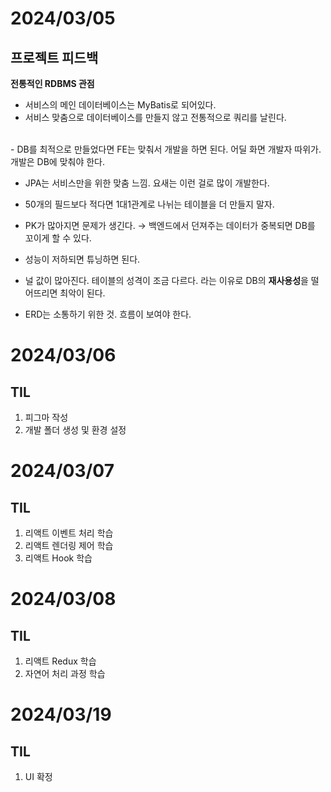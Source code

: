 # 2024/03/05

## 프로젝트 피드백

**전통적인 RDBMS 관점**

- 서비스의 메인 데이터베이스는 MyBatis로 되어있다. 
- 서비스 맞춤으로 데이터베이스를 만들지 않고 전통적으로 쿼리를 날린다. 
<br>
- DB를 최적으로 만들었다면 FE는 맞춰서 개발을 하면 된다. 어딜 화면 개발자 따위가. 개발은 DB에 맞춰야 한다.

- JPA는 서비스만을 위한 맞춤 느낌. 요새는 이런 걸로 많이 개발한다.

- 50개의 필드보다 적다면 1대1관계로 나뉘는 테이블을 더 만들지 말자. 

- PK가 많아지면 문제가 생긴다. → 백엔드에서 던져주는 데이터가 중복되면 DB를 꼬이게 할 수 있다.

- 성능이 저하되면 튜닝하면 된다.

- 널 값이 많아진다. 테이블의 성격이 조금 다르다. 라는 이유로 DB의 **재사용성**을 떨어뜨리면 최악이 된다.

- ERD는 소통하기 위한 것. 흐름이 보여야 한다.

# 2024/03/06

## TIL

1. 피그마 작성
2. 개발 폴더 생성 및 환경 설정

# 2024/03/07

## TIL

1. 리액트 이벤트 처리 학습
2. 리액트 렌더링 제어 학습
3. 리액트 Hook 학습

# 2024/03/08

## TIL

1. 리액트 Redux 학습
2. 자연어 처리 과정 학습

# 2024/03/19

## TIL

1. UI 확정
